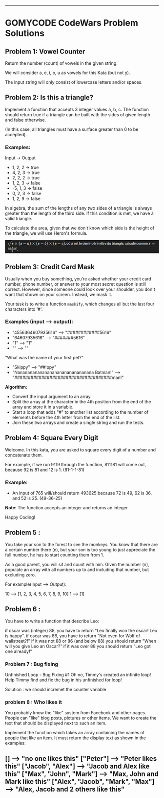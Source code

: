 

---

# GOMYCODE CodeWars Problem Solutions

## Problem 1: Vowel Counter

Return the number (count) of vowels in the given string.

We will consider a, e, i, o, u as vowels for this Kata (but not y).

The input string will only consist of lowercase letters and/or spaces.

## Problem 2: Is this a triangle?

Implement a function that accepts 3 integer values a, b, c. The function should return true if a triangle can be built with the sides of given length and false otherwise.

(In this case, all triangles must have a surface greater than 0 to be accepted).

### Examples:

Input -> Output
- 1, 2, 2 -> true
- 4, 2, 3 -> true
- 2, 2, 2 -> true
- 1, 2, 3 -> false
- -5, 1, 3 -> false
- 0, 2, 3 -> false
- 1, 2, 9 -> false

In algebra, the sum of the lengths of any two sides of a triangle is always greater than the length of the third side. If this condition is met, we have a valid triangle.

To calculate the area, given that we don't know which side is the height of the triangle, we will use Heron's formula.

![Heron's Formula](image.png)

## Problem 3: Credit Card Mask

Usually when you buy something, you're asked whether your credit card number, phone number, or answer to your most secret question is still correct. However, since someone could look over your shoulder, you don't want that shown on your screen. Instead, we mask it.

Your task is to write a function `maskify`, which changes all but the last four characters into '#'.

### Examples (input --> output):
- "4556364607935616" --> "############5616"
- "64607935616" --> "#######5616"
- "1" --> "1"
- "" --> ""

"What was the name of your first pet?"
- "Skippy" --> "##ippy"
- "Nananananananananananananananana Batman!" --> "####################################man!"

**Algorithm:**
- Convert the input argument to an array.
- Split the array at the character in the 4th position from the end of the array and store it in a variable.
- Start a loop that adds "#" to another list according to the number of elements before the 4th letter from the end of the list.
- Join these two arrays and create a single string and run the tests.

## Problem 4: Square Every Digit

Welcome. In this kata, you are asked to square every digit of a number and concatenate them.

For example, if we run 9119 through the function, 811181 will come out, because 92 is 81 and 12 is 1. (81-1-1-81)

### Example:
- An input of 765 will/should return 493625 because 72 is 49, 62 is 36, and 52 is 25. (49-36-25)

**Note:** The function accepts an integer and returns an integer.

Happy Coding!


## Problem 5 : 
You take your son to the forest to see the monkeys. You know that there are a certain number there (n), but your son is too young to just appreciate the full number, he has to start counting them from 1.

As a good parent, you will sit and count with him. Given the number (n), populate an array with all numbers up to and including that number, but excluding zero.

For example(Input --> Output):

10 --> [1, 2, 3, 4, 5, 6, 7, 8, 9, 10]
 1 --> [1]


 ## Problem 6 : 
  You have to write a function that describe Leo:


if oscar was (integer) 88, you have to return "Leo finally won the oscar! Leo is happy".
if oscar was 86, you have to return "Not even for Wolf of wallstreet?!"
if it was not 88 or 86 (and below 88) you should return "When will you give Leo an Oscar?"
if it was over 88 you should return "Leo got one already!"


### Problem 7 : Bug fixing 
Unfinished Loop - Bug Fixing #1
Oh no, Timmy's created an infinite loop! Help Timmy find and fix the bug in his unfinished for loop!

Solution : we should incremet the counter variable 


### problem 8 : Who likes it 

You probably know the "like" system from Facebook and other pages. People can "like" blog posts, pictures or other items. We want to create the text that should be displayed next to such an item.

Implement the function which takes an array containing the names of people that like an item. It must return the display text as shown in the examples:

[]                                -->  "no one likes this"
["Peter"]                         -->  "Peter likes this"
["Jacob", "Alex"]                 -->  "Jacob and Alex like this"
["Max", "John", "Mark"]           -->  "Max, John and Mark like this"
["Alex", "Jacob", "Mark", "Max"]  -->  "Alex, Jacob and 2 others like this"
---
